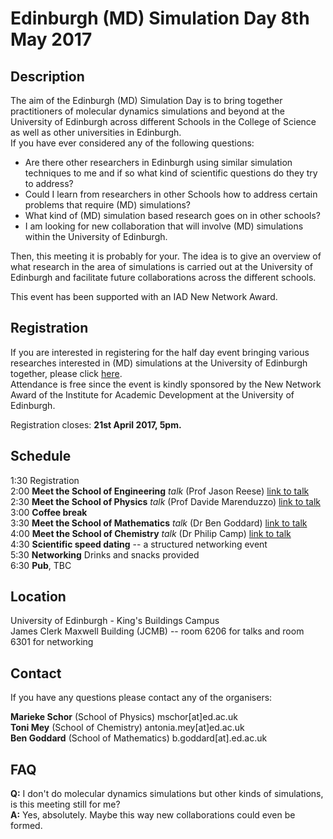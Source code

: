 # Edinburgh (MD) Simulation Day 8th May 2017

## Description

The aim of the Edinburgh (MD) Simulation Day is to bring together practitioners of molecular dynamics simulations and beyond at the University of Edinburgh across different Schools in the College of Science as well as other universities in Edinburgh.   
If you have ever considered any of the following questions:   

*  Are there other researchers in Edinburgh using similar simulation techniques to me and if so what kind of scientific questions do they try to address?
*  Could I learn from researchers in other Schools how to address certain problems that require (MD) simulations?
*  What kind of (MD) simulation based research goes on in other schools?
*  I am looking for new collaboration that will involve (MD) simulations within the University of Edinburgh. 

Then, this meeting it is probably for your. The idea is to give an overview of what research in the area of simulations is carried out at the University of Edinburgh and facilitate future collaborations across the different schools. 

This event has been supported with an IAD New Network Award.

## Registration

If you are interested in registering for the half day event bringing various researches interested in (MD) simulations at the University of Edinburgh together, please click [here](https://goo.gl/forms/HgMDnuAQ70oFL1Ag2).   
Attendance is free since the event is kindly sponsored by the New Network Award of the Institute for Academic Development at the University of Edinburgh.   

Registration closes: **21st April 2017, 5pm.** 

## Schedule

1:30 Registration  
2:00 **Meet the School of Engineering** *talk* (Prof Jason Reese) [link to talk](Media/Presentation_Engineering.pdf)  
2:30 **Meet the School of Physics** *talk* (Prof Davide Marenduzzo) [link to talk](Media/Presentation_Physics.pdf)   
3:00 **Coffee break**   
3:30 **Meet the School of Mathematics** *talk* (Dr Ben Goddard) [link to talk](Media/Presentation_Maths.pdf)  
4:00 **Meet the School of Chemistry** *talk* (Dr Philip Camp) [link to talk](Media/Presentation_Chemistry.pdf)   
4:30 **Scientific speed dating** -- a structured networking event  
5:30 **Networking** Drinks and snacks provided  
6:30 **Pub**, TBC


## Location

University of Edinburgh - King's Buildings Campus   
James Clerk Maxwell Building (JCMB) -- room 6206 for talks and room 6301 for networking

## Contact

If you have any questions please contact any of the organisers:   

**Marieke Schor** (School of Physics) mschor[at]ed.ac.uk  
**Toni Mey** (School of Chemistry) antonia.mey[at]ed.ac.uk  
**Ben Goddard** (School of Mathematics) b.goddard[at].ed.ac.uk

## FAQ

**Q:** I don't do molecular dynamics simulations but other kinds of simulations, is this meeting still for me?   
**A:** Yes, absolutely. Maybe this way new collaborations could even be formed. 
